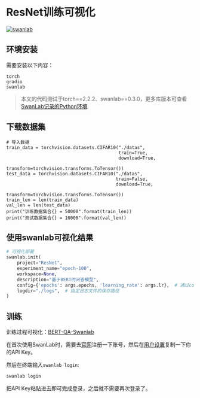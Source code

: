 # ResNet训练可视化

[![swanlab](https://img.shields.io/badge/ResNet-SwanLab-007BFF)](https://swanlab.cn/@LiXinYu/ResNet_Test/runs/749974s1uexn9i57m8l1n/chart)

## 环境安装

需要安装以下内容：

```
torch
gradio
swanlab
```

> 本文的代码测试于torch==2.2.2、swanlab==0.3.0，更多库版本可查看[SwanLab记录的Python环境](https://swanlab.cn/@LiXinYu/ResNet_Test/runs/749974s1uexn9i57m8l1n/environment/requirements)

## 下载数据集

```
# 导入数据
train_data = torchvision.datasets.CIFAR10("./datas",
                                          train=True,
                                          download=True,
                                          transform=torchvision.transforms.ToTensor())
test_data = torchvision.datasets.CIFAR10("./datas",
                                         train=False,
                                         download=True,
                                         transform=torchvision.transforms.ToTensor())
train_len = len(train_data)
val_len = len(test_data)
print("训练数据集合{} = 50000".format(train_len))
print("测试数据集合{} = 10000".format(val_len))
 ```

## 使用swanlab可视化结果

```python
# 可视化部署
swanlab.init(
    project="ResNet",
    experiment_name="epoch-100",
    workspace=None,
    description="基于BERT的问答模型",
    config={'epochs': args.epochs, 'learning_rate': args.lr},  # 通过config参数保存输入或超参数
    logdir="./logs",  # 指定日志文件的保存路径
)
```

## 训练

训练过程可视化：[BERT-QA-Swanlab](https://swanlab.cn/@LiXinYu/ResNet_Test/runs/749974s1uexn9i57m8l1n/chart)

在首次使用SwanLab时，需要去[官网](https://swanlab.cn)注册一下账号，然后在[用户设置](https://swanlab.cn/settings)复制一下你的API Key。

然后在终端输入`swanlab login`:

```bash
swanlab login
```

把API Key粘贴进去即可完成登录，之后就不需要再次登录了。
 

